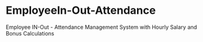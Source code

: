 # EmployeeIn-Out-Attendance
Employee IN-Out  - Attendance Management System with Hourly Salary and Bonus Calculations 
